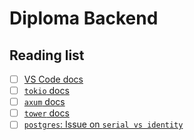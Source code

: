 # Diploma Backend

## Reading list

- [ ] [VS Code docs](https://code.visualstudio.com/docs)
- [ ] [`tokio` docs](https://tokio.rs/tokio/tutorial)
- [ ] [`axum` docs](https://docs.rs/axum/latest/axum/)
- [ ] [`tower` docs](https://docs.rs/tower/0.4.13/tower/)
- [ ] [`postgres`: Issue on `serial vs identity`](https://stackoverflow.com/questions/55300370/postgresql-serial-vs-identity)
